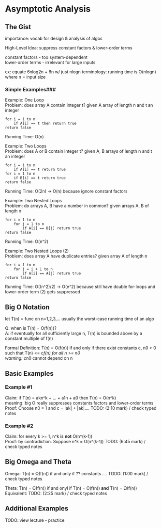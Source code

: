 # Asymptotic Analysis

## The Gist

importance: vocab for design & analysis of algos

High-Level Idea: suppress constant factors & lower-order terms

constant factors - too system-dependent  
lower-order terms - irrelevant for large inputs

ex: equate 6nlog2n + 6n w/ just nlogn
terminology: running time is O(nlogn) where n = input size

### Simple Examples###

Example: One Loop  
Problem: does array A contain integer t?
given A array of length n and t an integer

```
for i = 1 to n
    if A[i] == t then return true
return false
```

Running Time: O(n)

Example: Two Loops  
Problem: does A or B contain integer t? given A, B arrays of length n and t an integer

```
for i = 1 to n
    if A[i] == t return true
for i = 1 to n
    if B[i] == t return true
return false
```

Running Time: O(2n) -> O(n) because ignore constant factors

Example: Two Nested Loops  
Problem: do arrays A, B have a number in common? given arrays A, B of length n

```
for i = 1 to n
    for j = 1 to n
        if A[i] == B[j] return true
return false
```

Running Time: O(n^2)

Example: Two Nested Loops (2)  
Problem: does array A have duplicate entries? given array A of length n

```
for i = 1 to n
    for j = i + 1 to n
        if A[i] == A[j] return true
return false
```

Running Time: O((n^2)/2) -> O(n^2) because still have double for-loops and lower-order term (2) gets suppressed

## Big O Notation

let T(n) = func on n=1,2,3,...
usually the worst-case running time of an algo

Q: when is T(n) = O(f(n))?  
A: if eventually for all sufficiently large n, T(n) is bounded above by a constant multiple of f(n)

Formal Definition: T(n) = O(f(n)) if and only if there exist constants c, n0 > 0 such that T(n) <= c*f(n) for all n >= n0  
warning: c*n0 cannot depend on n

## Basic Examples

### Example #1  
Claim: if T(n) = akn^k + ... + a1n + a0 then T(n) = O(n^k)  
meaning: big O really suppresses constants factors and lower-order terms  
Proof: Choose n0 = 1 and c = |ak| + |ak|.... TODO: (2:10 mark) / check typed notes  

### Example #2
Claim: for every k >= 1, n^k is **not** O(n^(k-1))  
Proof: by contradiction. Suppose n^k = O(n^(k-1))  TODO: (6:45 mark) / check typed notes  

## Big Omega and Theta

Omega: T(n) = Ω(f(n)) if and only if ?? constants .... TODO: (1:00 mark) / check typed notes

Theta: T(n) = Θ(f(n)) if and onyl if T(n) = O(f(n)) **and** T(n) = Ω(f(n))  
Equivalent: TODO: (2:25 mark) / check typed notes

## Additional Examples

TODO: view lecture - practice



